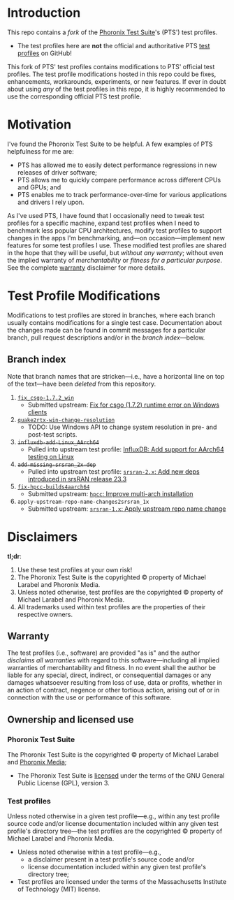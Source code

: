 # Introduction
This repo contains a _fork_ of the [Phoronix Test Suite](https://www.phoronix-test-suite.com/)'s (PTS') test profiles.
- The test profiles here are **not** the official and authoritative PTS [test profiles](https://github.com/phoronix-test-suite/test-profiles) on GitHub!

This fork of PTS' test profiles contains modifications to PTS' official test profiles. The test profile modifications hosted in this repo could be fixes, enhancements, workarounds, experiments, or new features. If ever in doubt about using _any_ of the test profiles in this repo, it is highly recommended to use the corresponding official PTS test profile.

# Motivation
I've found the Phoronix Test Suite to be helpful. A few examples of PTS helpfulness for me are:
- PTS has allowed me to easily detect performance regressions in new releases of driver software;
- PTS allows me to quickly compare performance across different CPUs and GPUs; and
- PTS enables me to track performance-over-time for various applications and drivers I rely upon.

As I've used PTS, I have found that I occasionally need to tweak test profiles for a specific machine, expand test profiles when I need to benchmark less popular CPU architectures, modify test profiles to support changes in the apps I'm benchmarking, and—on occasion—implement new features for some test profiles I use. These modified test profiles are shared in the hope that they will be useful, but _without any warranty_; without even the implied warranty of _merchantability_ or _fitness for a particular purpose_. See the complete [warranty](#warranty) disclaimer for more details.

# Test Profile Modifications
Modifications to test profiles are stored in branches, where each branch usually contains modifications for a single test case. Documentation about the changes made can be found in commit messages for a particular branch, pull request descriptions and/or in the _branch index_—below.

## Branch index
Note that branch names that are stricken—i.e., have a horizontal line on top of the text—have been _deleted_ from this repository.

1. [`fix_csgo-1.7.2_win`](https://github.com/tad4/pts-test-profiles/tree/fix_csgo-1.7.2_win)
    - Submitted upstream: [Fix for csgo (1.7.2) runtime error on Windows clients](https://github.com/phoronix-test-suite/test-profiles/pull/264)
2. [`quake2rtx-win-change-resolution`](https://github.com/tad4/pts-test-profiles/tree/quake2rtx-win-change-resolution)
    - TODO: Use Windows API to change system resolution in pre- and post-test scripts.
3. ~~`influxdb-add-Linux_AArch64`~~
    - Pulled into upstream test profile: [InfluxDB: Add support for AArch64 testing on Linux](https://github.com/phoronix-test-suite/test-profiles/pull/276)
4. ~~`add-missing-srsran_2x-dep`~~
    - Pulled into upstream test profile: [`srsran-2.x`: Add new deps introduced in srsRAN release 23.3](https://github.com/phoronix-test-suite/test-profiles/pull/278)
5. [`fix-hpcc-builds4aarch64`](https://github.com/tad4/pts-test-profiles/tree/fix-hpcc-builds4aarch64)
    - Submitted upstream: [`hpcc`: Improve multi-arch installation](https://github.com/phoronix-test-suite/test-profiles/pull/279)
6. `apply-upstream-repo-name-changes2srsran_1x`
    - Submitted upstream: [`srsran-1.x`: Apply upstream repo name change](https://github.com/phoronix-test-suite/test-profiles/pull/280)

# Disclaimers
**tl;dr**:
1. Use these test profiles at your own risk!
2. The Phoronix Test Suite is the copyrighted © property of Michael Larabel and Phoronix Media.
3. Unless noted otherwise, test profiles are the copyrighted © property of Michael Larabel and Phoronix Media.
4. All trademarks used within test profiles are the properties of their respective owners.

## Warranty
The test profiles (i.e., software) are provided "as is" and the author _disclaims all warranties_ with regard to this software—including all implied warranties of merchantability and fitness. In no event shall the author be liable for any special, direct, indirect, or consequential damages or any damages whatsoever resulting from loss of use, data or profits, whether in an action of contract, negence or other tortious action, arising out of or in connection with the use or performance of this software.

## Ownership and licensed use
### Phoronix Test Suite
The Phoronix Test Suite is the copyrighted © property of Michael Larabel and [Phoronix Media](http://www.phoronix-media.com/);
- The Phoronix Test Suite is [licensed](https://github.com/phoronix-test-suite/phoronix-test-suite/blob/master/COPYING) under the terms of the GNU General Public License (GPL), version 3.

### Test profiles
Unless noted otherwise in a given test profile—e.g., within any test profile source code and/or license documentation included within any given test profile's directory tree—the test profiles are the copyrighted © property of Michael Larabel and Phoronix Media.
- Unless noted otherwise within a test profile—e.g.,
   - a disclaimer present in a test profile's source code and/or
   - license documentation included within any given test profile's directory tree;
- Test profiles are licensed under the terms of the Massachusetts Institute of Technology (MIT) license.
